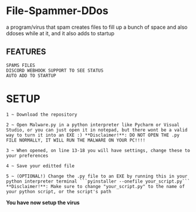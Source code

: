 # File-Spammer-DDos
a program/virus that spam creates files to fill up a bunch of space and also ddoses while at it, and it also adds to startup

## FEATURES
```
SPAMS FILES
DISCORD WEBHOOK SUPPORT TO SEE STATUS
AUTO ADD TO STARTUP
```
# SETUP
```
1 ~ Download the repository

2 ~ Open Malware.py in a python interpreter like Pycharm or Visual Studio, or you can just open it in notepad, but there wont be a valid way to turn it into an EXE :) **Disclaimer!**: DO NOT OPEN THE .py FILE NORMALLY, IT WILL RUN THE MALWARE ON YOUR PC!!!!

3 ~ When opened, on line 13-18 you will have settings, change these to your preferences

4 ~ Save your editted file

5 ~ (OPTIONAL!) Change the .py file to an EXE by running this in your python interpreter terminal ```pyinstaller --onefile your_script.py``` **Disclaimer!**: Make sure to change "your_script.py" to the name of your python script, or the script's path
```
**You have now setup the virus**
